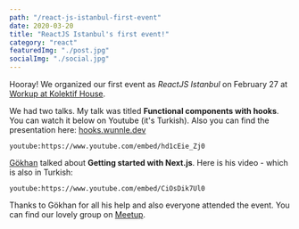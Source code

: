 ```yaml
---
path: "/react-js-istanbul-first-event"
date: 2020-03-20
title: "ReactJS Istanbul's first event!"
category: "react"
featuredImg: "./post.jpg"
socialImg: "./social.jpg"
---
```


Hooray! We organized our first event as *ReactJS Istanbul* on February 27 at [Workup at Kolektif House](https://www.google.com/maps/place/Workup+by+T%C3%BCrkiye+%C4%B0%C5%9F+Bankas%C4%B1/@41.0797617,29.0086281,15z/data=!4m2!3m1!1s0x0:0x7e65f3c2b07ec5a9?sa=X&ved=2ahUKEwiGw5e_s6voAhVwn-AKHeyrC0sQ_BIwEXoECBAQCA). 

We had two talks. My talk was titled **Functional components with hooks**. You can watch it below on Youtube (it's Turkish). Also you can find the presentation here: [hooks.wunnle.dev](https://hooks.wunnle.dev/)

`youtube:https://www.youtube.com/embed/hd1cEie_Zj0`


 [Gökhan](https://twitter.com/hgokhansari) talked about **Getting started with Next.js**. Here is his video - which is also in Turkish:


`youtube:https://www.youtube.com/embed/CiOsDik7Ul0`

Thanks to Gökhan for all his help and also everyone attended the event. You can find our lovely group on [Meetup](https://www.meetup.com/ReactJS-Istanbul/).